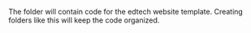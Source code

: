 The folder will contain code for the edtech website template. Creating folders like this will keep the code organized.
